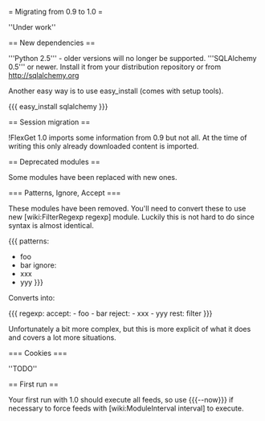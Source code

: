 = Migrating from 0.9 to 1.0 =

''Under work''

== New dependencies ==

'''Python 2.5''' - older versions will no longer be supported.
'''SQLAlchemy 0.5''' or newer. Install it from your distribution repository or from http://sqlalchemy.org

Another easy way is to use easy_install (comes with setup tools).

{{{
easy_install sqlalchemy
}}}

== Session migration ==

!FlexGet 1.0 imports some information from 0.9 but not all. At the time of writing this only already downloaded content is imported.

== Deprecated modules ==

Some modules have been replaced with new ones.

=== Patterns, Ignore, Accept ===

These modules have been removed. You'll need to convert these to use new [wiki:FilterRegexp regexp] module. Luckily this is not hard to do since syntax is almost identical.

{{{
patterns:
  - foo
  - bar
ignore:
  - xxx
  - yyy
}}}

Converts into:

{{{
regexp:
  accept:
    - foo
    - bar
  reject:
    - xxx
    - yyy
  rest: filter
}}}

Unfortunately a bit more complex, but this is more explicit of what it does and covers a lot more situations.

=== Cookies ===

''TODO''


== First run ==

Your first run with 1.0 should execute all feeds, so use {{{--now}}} if necessary to force feeds with [wiki:ModuleInterval interval] to execute.